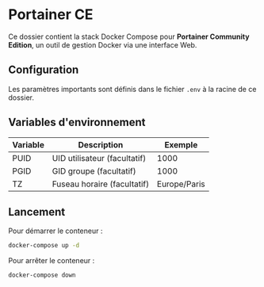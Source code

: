 
# Portainer CE

Ce dossier contient la stack Docker Compose pour **Portainer Community Edition**, un outil de gestion Docker via une interface Web.

## Configuration

Les paramètres importants sont définis dans le fichier `.env` à la racine de ce dossier.

## Variables d'environnement

| Variable    | Description                       | Exemple       |
|-------------|---------------------------------|---------------|
| PUID        | UID utilisateur (facultatif)     | 1000          |
| PGID        | GID groupe (facultatif)          | 1000          |
| TZ          | Fuseau horaire (facultatif)     | Europe/Paris  |

## Lancement

Pour démarrer le conteneur :

```bash
docker-compose up -d
```

Pour arrêter le conteneur :

```bash
docker-compose down
```
